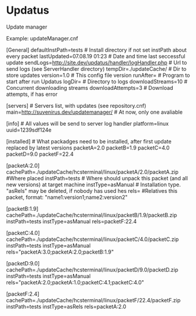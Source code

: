 # Updatus
Update manager



Example:
updateManager.cnf

[General]
defaultInstPath=tests # Install directory if not set instPath about every packet
lastUpdated=07.08.19 01:23 # Date and time last seccessful update
sendLogs=http://site.dev/updatus/handler/logHandler.php # Url to send logs (see ServerHandler directory)
tempDir=./updateCache/ # Dir to store updates
version=1.0 # This config file version
runAfter= # Program to start after run Updatus
logDir= # Directory to logs
downloadStreams=10 # Сoncurrent downloading streams
downloadAttempts=3 # Download attempts, if has error

[servers] # Servers list, with updates (see repository.cnf)
main=http://suvenirus.dev/updatemanager/ # At now, only one avaliable

[info] # All values will be send to server log handler
platform=linux
uuid=1239sdf124e

[installed] # What packadges need to be installed, after first update replaced by latest versions
packetA=2.0
packetB=1.9
packetC=4.0
packetD=9.0
packetF=22.4

[packetA:2.0]
cachePath=./updateCache/hcsterminal/linux/packetA/2.0/packetA.zip #Where placed
instPath=tests # Where should unpack this packet (and all new versions) at target machine
instType=asManual # Installation type. "asRels" may be deleted, if nobody has used hes
rels=  #Relatives this packet, format:  "name1:version1;name2:version2"

[packetB:1.9]
cachePath=./updateCache/hcsterminal/linux/packetB/1.9/packetB.zip
instPath=tests
instType=asManual
rels=packetF:22.4

[packetC:4.0]
cachePath=./updateCache/hcsterminal/linux/packetC/4.0/packetC.zip
instPath=tests
instType=asManual
rels="packetA:3.0;packetA:2.0;packetB:1.9"

[packetD:9.0]
cachePath=./updateCache/hcsterminal/linux/packetD/9.0/packetD.zip
instPath=tests
instType=asManual
rels="packetA:2.0;packetA:1.0;packetC:4.1;packetC:4.0"

[packetF:2.4]
cachePath=./updateCache/hcsterminal/linux/packetF/22.4/packetF.zip
instPath=tests
instType=asRels
rels=packetA:2.0


